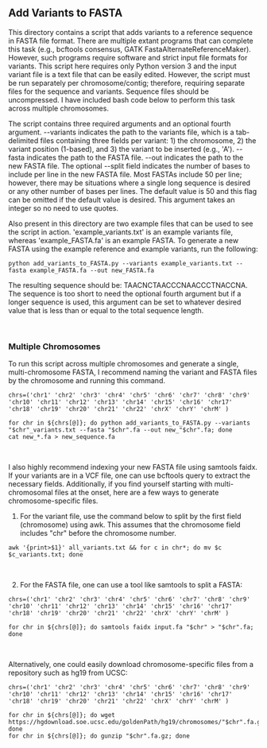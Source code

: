 ## Add Variants to FASTA

This directory contains a script that adds variants to a reference sequence in FASTA file format. There are multiple extant programs that can complete this task (e.g., bcftools consensus, GATK FastaAlternateReferenceMaker). However, such programs require software and strict input file formats for variants. This script here requires only Python version 3 and the input variant file is a text file that can be easily edited. However, the script must be run separately per chromosome/contig; therefore, requiring separate files for the sequence and variants. Sequence files should be uncompressed. I have included bash code below to perform this task across multiple chromosomes.

The script contains three required arguments and an optional fourth argument. --variants indicates the path to the variants file, which is a tab-delimited files containing three fields per variant: 1) the chromosome, 2) the variant position (1-based), and 3) the variant to be inserted (e.g., 'A'). --fasta indicates the path to the FASTA file. --out indicates the path to the new FASTA file. The optional --split field indicates the number of bases to include per line in the new FASTA file. Most FASTAs include 50 per line; however, there may be situations where a single long sequence is desired or any other number of bases per lines. The default value is 50 and this flag can be omitted if the default value is desired. This argument takes an integer so no need to use quotes.

Also present in this directory are two example files that can be used to see the script in action. 'example_variants.txt' is an example variants file, whereas 'example_FASTA.fa' is an example FASTA. To generate a new FASTA using the example reference and example variants, run the following:

```
python add_variants_to_FASTA.py --variants example_variants.txt --fasta example_FASTA.fa --out new_FASTA.fa
```

The resulting sequence should be: TAACNCTAACCCNAACCCTNACCNA. The sequence is too short to need the optional fourth argument but if a longer sequence is used, this argument can be set to whatever desired value that is less than or equal to the total sequence length.

<br/>

### Multiple Chromosomes

To run this script across multiple chromosomes and generate a single, multi-chromosome FASTA, I recommend naming the variant and FASTA files by the chromosome and running this command.

```
chrs=('chr1' 'chr2' 'chr3' 'chr4' 'chr5' 'chr6' 'chr7' 'chr8' 'chr9' 'chr10' 'chr11' 'chr12' 'chr13' 'chr14' 'chr15' 'chr16' 'chr17' 'chr18' 'chr19' 'chr20' 'chr21' 'chr22' 'chrX' 'chrY' 'chrM' )

for chr in ${chrs[@]}; do python add_variants_to_FASTA.py --variants "$chr"_variants.txt --fasta "$chr".fa --out new_"$chr".fa; done
cat new_*.fa > new_sequence.fa
```

<br/>

I also highly recommend indexing your new FASTA file using samtools faidx. If your variants are in a VCF file, one can use bcftools query to extract the necessary fields. Additionally, if you find yourself starting with multi-chromosomal files at the onset, here are a few ways to generate chromosome-specific files.

1) For the variant file, use the command below to split by the first field (chromosome) using awk. This assumes that the chromosome field includes "chr" before the chromosome number.

```
awk '{print>$1}' all_variants.txt && for c in chr*; do mv $c $c_variants.txt; done
```

<br/>

2) For the FASTA file, one can use a tool like samtools to split a FASTA:

```
chrs=('chr1' 'chr2' 'chr3' 'chr4' 'chr5' 'chr6' 'chr7' 'chr8' 'chr9' 'chr10' 'chr11' 'chr12' 'chr13' 'chr14' 'chr15' 'chr16' 'chr17' 'chr18' 'chr19' 'chr20' 'chr21' 'chr22' 'chrX' 'chrY' 'chrM' )

for chr in ${chrs[@]}; do samtools faidx input.fa "$chr" > "$chr".fa; done
```

<br/>

Alternatively, one could easily download chromosome-specific files from a repository such as hg19 from UCSC:

```
chrs=('chr1' 'chr2' 'chr3' 'chr4' 'chr5' 'chr6' 'chr7' 'chr8' 'chr9' 'chr10' 'chr11' 'chr12' 'chr13' 'chr14' 'chr15' 'chr16' 'chr17' 'chr18' 'chr19' 'chr20' 'chr21' 'chr22' 'chrX' 'chrY' 'chrM' )

for chr in ${chrs[@]}; do wget https://hgdownload.soe.ucsc.edu/goldenPath/hg19/chromosomes/"$chr".fa.gz; done
for chr in ${chrs[@]}; do gunzip "$chr".fa.gz; done
```
